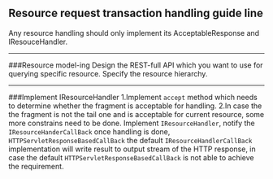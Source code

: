Resource request transaction handling guide line
---
Any resource handling should only implement its AcceptableResponse and IResouceHandler.

---
###Resource model-ing
Design the REST-full API which you want to use for querying specific resource.
Specify the resource hierarchy.

---
###Implement IResourceHandler
1.Implement ``accept`` method which needs to determine whether the fragment is acceptable for handling.
2.In case the the fragment is not the tail one and is acceptable for current resource, some more constrains need to be done.
Implement ``IResourceHandler``, notify the ``IResourceHanderCallBack`` once handling is done, ``HTTPServletResponseBasedCallBack`` the default ``IResourceHandlerCallBack`` implementation will write result to output stream of the HTTP response, in case the default ``HTTPServletResponseBasedCallBack`` is not able to achieve the requirement.
